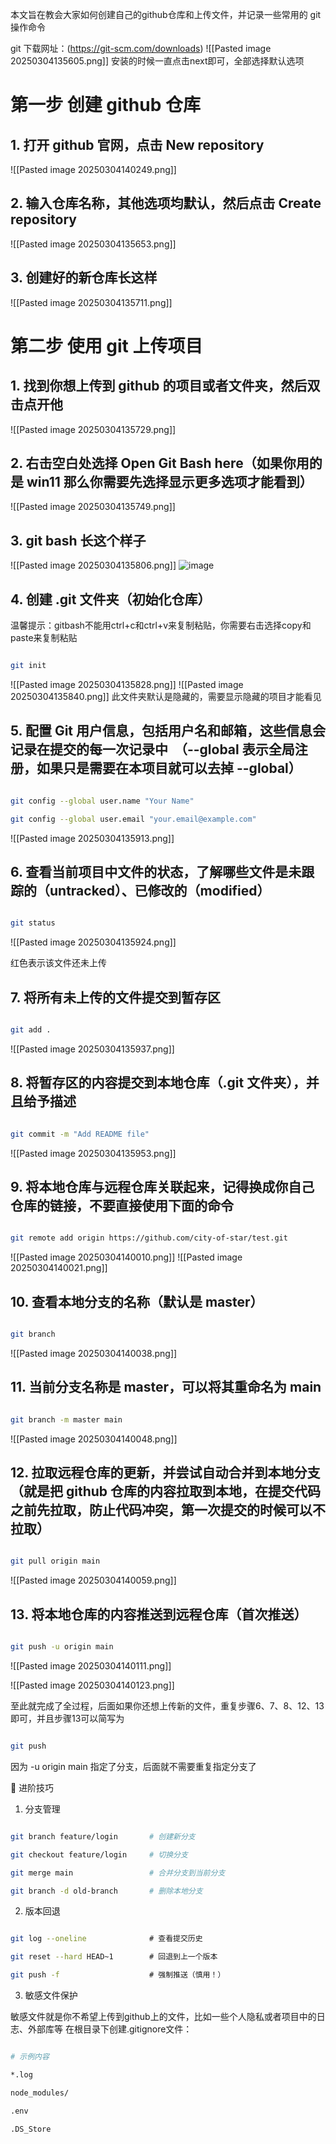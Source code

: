 本文旨在教会大家如何创建自己的github仓库和上传文件，并记录一些常用的 git 操作命令

  

git 下载网址：(https://git-scm.com/downloads)
![[Pasted image 20250304135605.png]]
安装的时候一直点击next即可，全部选择默认选项

  

# 第一步 创建 github 仓库

## 1. 打开 github 官网，点击 New repository

![[Pasted image 20250304140249.png]]

  

## 2. 输入仓库名称，其他选项均默认，然后点击 Create repository

![[Pasted image 20250304135653.png]]

  

## 3. 创建好的新仓库长这样

![[Pasted image 20250304135711.png]]

  

# 第二步 使用 git 上传项目

## 1. 找到你想上传到 github 的项目或者文件夹，然后双击点开他

![[Pasted image 20250304135729.png]]

  

## 2. 右击空白处选择 Open Git Bash here（如果你用的是 win11 那么你需要先选择显示更多选项才能看到）

![[Pasted image 20250304135749.png]]

  

## 3. git bash 长这个样子

![[Pasted image 20250304135806.png]]
![image](/file/52/bT2iyAz0bq15jd-3LSNil.png)

  

## 4. 创建 .git 文件夹（初始化仓库）

温馨提示：gitbash不能用ctrl+c和ctrl+v来复制粘贴，你需要右击选择copy和paste来复制粘贴

```bash

git init

```

![[Pasted image 20250304135828.png]]
![[Pasted image 20250304135840.png]]
此文件夹默认是隐藏的，需要显示隐藏的项目才能看见

  

## 5. 配置 Git 用户信息，包括用户名和邮箱，这些信息会记录在提交的每一次记录中  （--global 表示全局注册，如果只是需要在本项目就可以去掉 --global）

```bash

git config --global user.name "Your Name"

git config --global user.email "your.email@example.com"

```

![[Pasted image 20250304135913.png]]

  

## 6. 查看当前项目中文件的状态，了解哪些文件是未跟踪的（untracked）、已修改的（modified）

```bash

git status

```

![[Pasted image 20250304135924.png]]

红色表示该文件还未上传

  

## 7. 将所有未上传的文件提交到暂存区

```bash

git add .

```

![[Pasted image 20250304135937.png]]

  

## 8. 将暂存区的内容提交到本地仓库（.git 文件夹），并且给予描述

```bash

git commit -m "Add README file"

```

![[Pasted image 20250304135953.png]]

  

## 9. 将本地仓库与远程仓库关联起来，记得换成你自己仓库的链接，不要直接使用下面的命令

```bash

git remote add origin https://github.com/city-of-star/test.git

```

![[Pasted image 20250304140010.png]]
![[Pasted image 20250304140021.png]]

  

## 10. 查看本地分支的名称（默认是 master）

```bash

git branch

```

![[Pasted image 20250304140038.png]]

  

## 11. 当前分支名称是 master，可以将其重命名为 main

```bash

git branch -m master main

```

![[Pasted image 20250304140048.png]]

  

## 12. 拉取远程仓库的更新，并尝试自动合并到本地分支（就是把 github 仓库的内容拉取到本地，在提交代码之前先拉取，防止代码冲突，第一次提交的时候可以不拉取）

```bash

git pull origin main

```

![[Pasted image 20250304140059.png]]

  

## 13. 将本地仓库的内容推送到远程仓库（首次推送）

```bash

git push -u origin main

```

![[Pasted image 20250304140111.png]]

![[Pasted image 20250304140123.png]]

  

至此就完成了全过程，后面如果你还想上传新的文件，重复步骤6、7、8、12、13即可，并且步骤13可以简写为

```bash

git push

```

因为 -u origin main 指定了分支，后面就不需要重复指定分支了

  
  
  

🔧 进阶技巧

1. 分支管理

```bash

git branch feature/login       # 创建新分支

git checkout feature/login     # 切换分支

git merge main                 # 合并分支到当前分支

git branch -d old-branch       # 删除本地分支

```

  

2. 版本回退

```bash

git log --oneline              # 查看提交历史

git reset --hard HEAD~1        # 回退到上一个版本

git push -f                    # 强制推送（慎用！）

```

  

3. 敏感文件保护

敏感文件就是你不希望上传到github上的文件，比如一些个人隐私或者项目中的日志、外部库等
在根目录下创建.gitignore文件：

```bash

# 示例内容

*.log

node_modules/

.env

.DS_Store

```